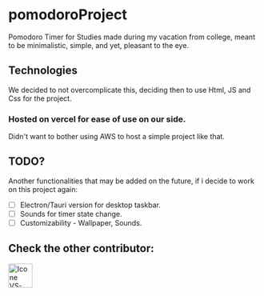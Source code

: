 # pomodoroProject
Pomodoro Timer for Studies made during my vacation from college, meant to be minimalistic, simple, and yet, pleasant to the eye.
## Technologies
We decided to not overcomplicate this, deciding then to use Html, JS and Css for the project.
### Hosted on vercel for ease of use on our side.
Didn't want to bother using AWS to host a simple project like that.
## TODO?
Another functionalities that may be added on the future, if i decide to work on this project again:
- [ ] Electron/Tauri version for desktop taskbar.
- [ ] Sounds for timer state change.
- [ ] Customizability - Wallpaper, Sounds.
## Check the other contributor:
[<img height="48px" width="48px" alt="Icone VS-Code" src="https://skillicons.dev/icons?i=github"/>](https://github.com/Guilimartins)
